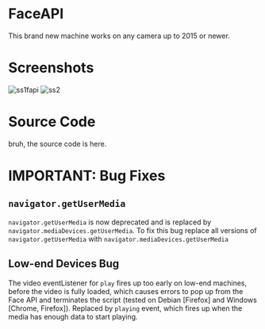 # FaceAPI
This brand new machine works on any camera up to 2015 or newer.

# Screenshots
![ss1fapi](https://user-images.githubusercontent.com/72953518/111711211-9b8dec80-8821-11eb-8fa6-d68a88e33ff3.PNG)
![ss2](https://user-images.githubusercontent.com/72953518/111711216-9c268300-8821-11eb-8ff6-a7fcd11b7f5e.PNG)

# Source Code
bruh, the source code is here.

# IMPORTANT: Bug Fixes

## `navigator.getUserMedia`

`navigator.getUserMedia` is now deprecated and is replaced by `navigator.mediaDevices.getUserMedia`. To fix this bug replace all versions of `navigator.getUserMedia` with `navigator.mediaDevices.getUserMedia`

## Low-end Devices Bug

The video eventListener for `play` fires up too early on low-end machines, before the video is fully loaded, which causes errors to pop up from the Face API and terminates the script (tested on Debian [Firefox] and Windows [Chrome, Firefox]). Replaced by `playing` event, which fires up when the media has enough data to start playing.
